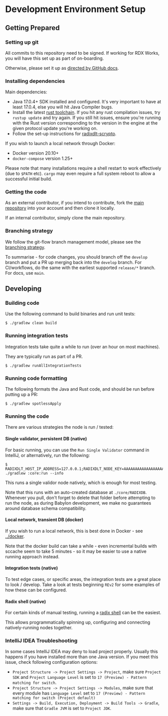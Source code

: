 # Development Environment Setup

## Getting Prepared

### Setting up git

All commits to this repository need to be signed. If working for RDX Works, you will have this set up as part of on-boarding.

Otherwise, please set it up as [directed by GitHub docs](https://docs.github.com/en/authentication/managing-commit-signature-verification/about-commit-signature-verification).

### Installing dependencies

Main dependencies:
- Java 17.0.4+ SDK installed and configured. It's very important to have at least 17.0.4, else you will hit Java Compiler bugs.
- Install the latest [rust toolchain](https://www.rust-lang.org/tools/install). If you hit any rust compilation issues, try `rustup update` and try again. If you still hit issues, ensure you're running with the Rust version corresponding to the version in the engine at the given protocol update you're working on.
- Follow the set-up instructions for [radixdlt-scrypto](https://github.com/radixdlt/radixdlt-scrypto).

If you wish to launch a local network through Docker:
- Docker version 20.10+
- `docker-compose` version 1.25+

Please note that many installations require a shell restart to work effectively (due to `$PATH` etc).
`cargo` may even require a full system reboot to allow a successful initial build.

### Getting the code

As an external contributor, if you intend to contribute, fork the [main repository](https://github.com/radixdlt/babylon-node) into your account and then clone it locally.

If an internal contributor, simply clone the main repository.

### Branching strategy

We follow the git-flow branch management model, please see the [branching strategy](../branching-strategy.md).

To summarise - for code changes, you should branch off the `develop` branch and put a PR up merging back into the `develop` branch. For CI/workflows, do the same with the earliest supported `release/*` branch. For docs, use `main`.

## Developing

### Building code

Use the following command to build binaries and run unit tests:

```shell
$ ./gradlew clean build
```

### Running integration tests

Integration tests take quite a while to run (over an hour on most machines).

They are typically run as part of a PR.

```shell
$ ./gradlew runAllIntegrationTests
```

### Running code formatting

The following formats the Java and Rust code, and should be run before putting up a PR:

```shell
$ ./gradlew spotlessApply
```

### Running the code

There are various strategies the node is run / tested:

#### Single validator, persistent DB (native)

For basic running, you can use the `Run Single Validator` command in IntelliJ, or alternatively, run the following:

```
$ RADIXDLT_HOST_IP_ADDRESS=127.0.0.1;RADIXDLT_NODE_KEY=AAAAAAAAAAAAAAAAAAAAAAAAAAAAAAAAAAAAAAAAAAY= ./gradlew :core:run --info
```

This runs a single validor node natively, which is enough for most testing.

Note that this runs with an auto-created database at `./core/RADIXDB`. Whenever you pull, don't forget to delete that folder
before attempting to run the node, as during Babylon development, we make no guarantees around database schema compatibility.

#### Local network, transient DB (docker)

If you wish to run a local network, this is best done in Docker - see [../docker](../../docker).

Note that the docker build can take a while - even incremental builds with sccache seem to take 5 minutes - so it may be easier to use a native running approach instead.

#### Integration tests (native)

To test edge cases, or specific areas, the integration tests are a great place to look / develop.
Take a look at tests beginning `REv2` for some examples of how these can be configured.

#### Radix shell (native)

For certain kinds of manual testing, running a [radix shell](../../shell) can be the easiest.

This allows programmatically spinning up, configuring and connecting natively-running nodes together.

### IntelliJ IDEA Troubleshooting

In some cases IntelliJ IDEA may deny to load project properly. Usually this happens if you have installed more than one Java version.
If you meet this issue, check following configuration options:
 - `Project Structure -> Project Settings -> Project`, make sure `Project SDK` and `Project Language Level` is set to `17 (Preview) - Pattern matching for switch`.
 - `Project Structure -> Project Settings -> Modules`, make sure that every module has `Language Level` set to `17 (Preview) - Pattern matching for switch (Project default)`  
 - `Settings -> Build, Execution, Deployment -> Build Tools -> Gradle`, make sure that `Gradle JVM` is set to `Project JDK`. 

